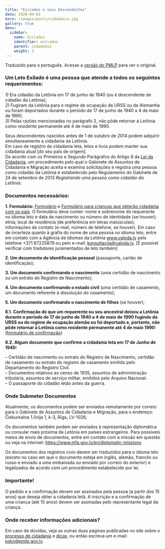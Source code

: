 ```yaml
---
title: "Exilados e seus Descendentes"
date: 2020-04-03
hero: /images/posts/cidadania.jpg
gallery: true
menu:
  sidebar:
    name: Exilados
    identifier: exilados
    parent: cidadania
    weight: 3
---
```


Traduzido para o português. Acesse a [versão do PMLP](https://www.pmlp.gov.lv/en/home/services/citizenship/registration-if-citizenship/registration-of-citizenship-of-latvian-exiles.html) para ver o original.

### Um Leto Exilado é uma pessoa que atende a todos os seguintes requerimentos:

_1)_ Era cidadão da Letônia em 17 de junho de 1940 (ou é descendente de cidadão da Letônia); <br>
_2)_ Fugiram da Letônia para o regime de ocupação da URSS ou da Alemanha ou foram deportados durante o período de 17 de junho de 1940 a 4 de maio de 1990; <br>
_3)_ Pelas razões mencionadas no parágrafo 2, não pôde retornar à Letônia como residente permanente até 4 de maio de 1990. <br>

Seus descendentes nascidos antes de 1 de outubro de 2014 podem adquirir simultaneamente a cidadania da Letônia. <br>
Em caso de registro de cidadania leta, letos e livos podem manter sua cidadania atual [do seu país de origem]. <br>
De acordo com os Primeiros e Segundo Parágrafos do Artigo 8 da [Lei da Cidadania](http://likumi.lv/doc.php?id=57512%22%20\l%20%22p11.&pd=1), um procedimento pelo qual o Gabinete de Assuntos de Cidadania e Migração aceita e examina solicitações e registra uma pessoa como cidadão da Letônia é estabelecido pelo Regulamento do Gabinete de 24 de setembro de 2013 _Registrando uma pessoa como cidadão da Letônia._

### Documentos necessários:

**1. Formulário:** [Formulário](http://www.pmlp.gov.lv/en/assets/documents/iesniegums/iesniegumi%2025072017/IESNIEGUMS_Latvijas_pilsonibai_no%2015%20gadiem.docx) e [Formulário para crianças que obterão cidadania com os pais](http://www.pmlp.gov.lv/en/assets/documents/pilson%C4%ABbas%20re%C4%A3istr%C4%81cija/IESNIEGUMS_%20par%20bernu,%20kurs%20iegust%20pilsonibu%20kopa%20ar%20vecaku_bezp.docx). O formulário deve conter: nome e sobrenome do requerente no idioma leto e data de nascimento ou número de identidade (se houver); etnia; local de residência (de preferência em letras maiúsculas); informações de contato (e-mail, número de telefone, se houver).
Em caso de incerteza quanto à grafia do nome de uma pessoa no idioma leto, entre em contato com a Agência de Idiomas da Letônia www.valoda.lv pelo telefone +371 67225879 ou pelo e-mail: konsultacija@valoda.lv. [É possível verificar com tradutores juramentados de leto também]

**2. Um documento de identificação pessoal** (passaporte, cartão de identificação);

**3. Um documento confirmando o nascimento** (uma certidão de nascimento ou um extrato do Registro de Nascimento);

**4. Um documento confirmando o estado civil** (uma certidão de casamento, um documento referente à dissolução do casamento);

**5. Um documento confirmando o nascimento de filhos** (se houver);

**6.1. Confirmação de que um requerente ou seu ancestral deixou a Letônia durante o período de 17 de junho de 1940 a 4 de maio de 1990 fugindo da URSS ou do regime de ocupação alemão ou foi deportado e, portanto, não pôde retornar à Letônia como residente permanente até 4 de maio 1990:** ([formulário de confirmação](http://www.pmlp.gov.lv/en/assets/documents/apliecinajums_3.1.docx))

**6.2. Algum documento que confirme a cidadania leta em 17 de Junho de 1940:**

_–_ Certidão de nascimento ou extrato do Registro de Nascimento, certidão de casamento ou extrato do registro de casamento emitido pelo Departamento do Registro Civil. <br>
_–_ Documentos relativos ao censo de 1935, assuntos de administração tributária, assuntos de serviço militar, emitidos pelo Arquivo Nacional. <br>
_–_ O passaporte do cidadão letão antes da guerra. <br>

### Onde Submeter Documentos

Atualmente, os documentos podem ser enviados remotamente por correio para o Gabinete de Assuntos de Cidadania e Migração, para o endereço: Čiekurkalna 1.līnija 1, k-3, Rīga, LV-1026;

Os documentos também podem ser enviados à representação diplomática ou consular mais próxima da Letônia em países estrangeiros. Para possíveis meios de envio de documentos, entre em contato com a missão em questão ou veja na internet: https://www.mfa.gov.lv/en/diplomatic-missions

Os documentos dos registros civis devem ser traduzidos para o idioma leto (exceto no caso em que o documento esteja em inglês, alemão, francês ou russo e enviado a uma embaixada ou enviado por correio do exterior) e legalizados de acordo com um procedimento estabelecido por lei.

### Importante!

O pedido e a confirmação devem ser assinados pela pessoa (a partir dos 15 anos) que deseja obter a cidadania letã.
A inscrição e a confirmação de uma criança (até 15 anos) devem ser assinadas pelo representante legal da criança.

### Onde receber informações adicionais?

Em caso de dúvidas, veja as outras duas páginas publicadas no site sobre o [processo de cidadania](../processo) e [dicas](../dicas), ou então escreva um e-mail: pskn@pmlp.gov.lv. 